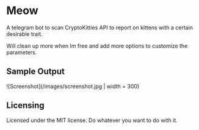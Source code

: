 # Meow

A telegram bot to scan CryptoKitties API to report on kittens with a certain desirable trait.

Will clean up more when Im free and add more options to customize the parameters.

## Sample Output

![Screenshot](/images/screenshot.jpg | width = 300)

## Licensing

Licensed under the MIT license. Do whatever you want to do with it.
